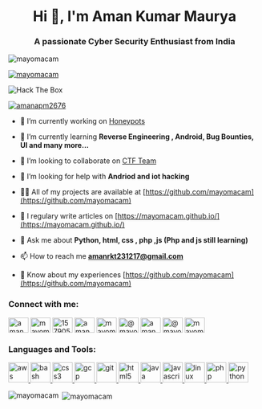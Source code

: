 <h1 align="center">Hi 👋, I'm Aman Kumar Maurya</h1>
<h3 align="center">A passionate Cyber Security Enthusiast from India</h3>

<p align="left"> <img src="https://komarev.com/ghpvc/?username=mayomacam&label=Profile%20views&color=0e75b6&style=flat" alt="mayomacam" /> </p>

<p align="left"> <a href="https://github.com/ryo-ma/github-profile-trophy"><img src="https://github-profile-trophy.vercel.app/?username=mayomacam" alt="mayomacam" /></a> </p>
<img src="http://www.hackthebox.eu/badge/image/96854" alt="Hack The Box">
<p align="left"> <a href="https://twitter.com/amanapm2676" target="blank"><img src="https://img.shields.io/twitter/follow/amanapm2676?logo=twitter&style=for-the-badge" alt="amanapm2676" /></a> </p>

- 🔭 I’m currently working on [Honeypots](https://github.com/mayomacam/honeypot)

- 🌱 I’m currently learning **Reverse Engineering , Android, Bug Bounties, UI and many more...**

- 👯 I’m looking to collaborate on [CTF Team](https://ctftime.org/team/110881)

- 🤝 I’m looking for help with **Andriod and iot hacking**

- 👨‍💻 All of my projects are available at [https://github.com/mayomacam](https://github.com/mayomacam)

- 📝 I regulary write articles on [https://mayomacam.github.io/](https://mayomacam.github.io/)

- 💬 Ask me about **Python, html, css , php ,js (Php and js still learning)**

- 📫 How to reach me **amanrkt231217@gmail.com**

- 📄 Know about my experiences [https://github.com/mayomacam](https://github.com/mayomacam)

<p align="left">
<h3 align="left">Connect with me:</h3>
<a href="https://twitter.com/amanapm2676" target="blank"><img align="center" src="https://cdn.jsdelivr.net/npm/simple-icons@3.0.1/icons/twitter.svg" alt="amanapm2676" height="30" width="40" /></a>
<a href="https://linkedin.com/in/mayomacam-2676" target="blank"><img align="center" src="https://cdn.jsdelivr.net/npm/simple-icons@3.0.1/icons/linkedin.svg" alt="mayomacam-2676" height="30" width="40" /></a>
<a href="https://stackoverflow.com/users/15790501" target="blank"><img align="center" src="https://cdn.jsdelivr.net/npm/simple-icons@3.0.1/icons/stackoverflow.svg" alt="15790501" height="30" width="40" /></a>
<a href="https://fb.com/aman.apm.7" target="blank"><img align="center" src="https://cdn.jsdelivr.net/npm/simple-icons@3.0.1/icons/facebook.svg" alt="aman.apm.7" height="30" width="40" /></a>
<a href="https://instagram.com/mayomacam" target="blank"><img align="center" src="https://cdn.jsdelivr.net/npm/simple-icons@3.0.1/icons/instagram.svg" alt="mayomacam" height="30" width="40" /></a>
<a href="https://medium.com/@mayomacam" target="blank"><img align="center" src="https://cdn.jsdelivr.net/npm/simple-icons@3.0.1/icons/medium.svg" alt="@mayomacam" height="30" width="40" /></a>
<a href="https://www.youtube.com/c/aman maurya" target="blank"><img align="center" src="https://cdn.jsdelivr.net/npm/simple-icons@3.0.1/icons/youtube.svg" alt="aman maurya" height="30" width="40" /></a>
<a href="https://www.codechef.com/users/mayomacam" target="blank"><img align="center" src="https://cdn.jsdelivr.net/npm/simple-icons@3.1.0/icons/codechef.svg" alt="@mayomacam" height="30" width="40" /></a>
<a href="https://www.hackerrank.com/mayomacam" target="blank"><img align="center" src="https://cdn.jsdelivr.net/npm/simple-icons@3.0.1/icons/hackerrank.svg" alt="mayomacam" height="30" width="40" /></a>
</p>

<h3 align="left">Languages and Tools:</h3>
<p align="left"> <a href="https://aws.amazon.com" target="_blank"> <img src="https://devicons.github.io/devicon/devicon.git/icons/amazonwebservices/amazonwebservices-original-wordmark.svg" alt="aws" width="40" height="40"/> </a> <a href="https://www.gnu.org/software/bash/" target="_blank"> <img src="https://www.vectorlogo.zone/logos/gnu_bash/gnu_bash-icon.svg" alt="bash" width="40" height="40"/> </a> <a href="https://www.w3schools.com/css/" target="_blank"> <img src="https://devicons.github.io/devicon/devicon.git/icons/css3/css3-original-wordmark.svg" alt="css3" width="40" height="40"/> </a> <a href="https://cloud.google.com" target="_blank"> <img src="https://www.vectorlogo.zone/logos/google_cloud/google_cloud-icon.svg" alt="gcp" width="40" height="40"/> </a> <a href="https://git-scm.com/" target="_blank"> <img src="https://www.vectorlogo.zone/logos/git-scm/git-scm-icon.svg" alt="git" width="40" height="40"/> </a> <a href="https://www.w3.org/html/" target="_blank"> <img src="https://devicons.github.io/devicon/devicon.git/icons/html5/html5-original-wordmark.svg" alt="html5" width="40" height="40"/> </a> <a href="https://www.java.com" target="_blank"> <img src="https://devicons.github.io/devicon/devicon.git/icons/java/java-original-wordmark.svg" alt="java" width="40" height="40"/> </a> <a href="https://developer.mozilla.org/en-US/docs/Web/JavaScript" target="_blank"> <img src="https://devicons.github.io/devicon/devicon.git/icons/javascript/javascript-original.svg" alt="javascript" width="40" height="40"/> </a> <a href="https://www.linux.org/" target="_blank"> <img src="https://devicons.github.io/devicon/devicon.git/icons/linux/linux-original.svg" alt="linux" width="40" height="40"/> </a> <a href="https://www.php.net" target="_blank"> <img src="https://devicons.github.io/devicon/devicon.git/icons/php/php-original.svg" alt="php" width="40" height="40"/> </a> <a href="https://www.python.org" target="_blank"> <img src="https://devicons.github.io/devicon/devicon.git/icons/python/python-original.svg" alt="python" width="40" height="40"/> </a> </p>

<p><img align="left" src="https://github-readme-stats.vercel.app/api/top-langs/?username=mayomacam&layout=compact" alt="mayomacam" /></p>

<p>&nbsp;<img align="center" src="https://github-readme-stats.vercel.app/api?username=mayomacam&show_icons=true" alt="mayomacam" /></p>

